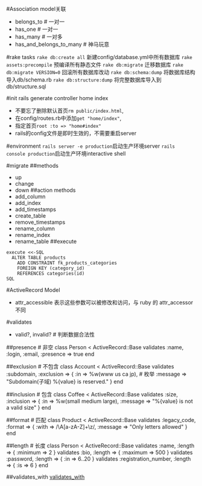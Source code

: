 #Association
model关联

* belongs_to  # 一对一
* has_one  # 一对一
* has_many  # 一对多
* has_and_belongs_to_many  # 神马玩意

#rake tasks
`rake db:create all` 新建config/database.yml中所有数据库
`rake assets:precompile` 预编译所有静态文件
`rake db:migrate` 迁移数据库
`rake db:migrate VERSION=0` 回滚所有数据库改动
`rake db:schema:dump` 将数据库结构导入db/schema.rb
`rake db:structure:dump` 将完整数据库导入到db/structure.sql

#init
rails generate controller home index

* 不要忘了删除默认首页`rm public/index.html`,
* 在config/routes.rb中添加`get "home/index"`,
* 指定首页`root :to => "home#index"`
* rails的config文件是即时生效的，不需要重启server

#environment
`rails server -e production`启动生产环境server
`rails console production`启动生产环境interactive shell

#migrate
##methods
* up
* change
* down
##action methods
* add_column
* add_index
* add_timestamps
* create_table
* remove_timestamps
* rename_column
* rename_index
* rename_table
##execute
```
execute <<-SQL
  ALTER TABLE products
    ADD CONSTRAINT fk_products_categories
    FOREIGN KEY (category_id)
    REFERENCES categories(id)
SQL
```

#ActiveRecord Model
* attr_accessible 表示这些参数可以被修改和访问，与 ruby 的 attr_accessor 不同

#validates
* valid?, invalid?  # 判断数据合法性

##presence  # 非空
class Person < ActiveRecord::Base
  validates :name, :login, :email, :presence => true
end

##exclusion  # 不包含
class Account < ActiveRecord::Base
  validates :subdomain, :exclusion => { :in => %w(www us ca jp),  # 枚举
    :message => "Subdomain(子域) %{value} is reserved." }
end

##inclusion  # 包含
class Coffee < ActiveRecord::Base
  validates :size, :inclusion => { :in => %w(small medium large),
    :message => "%{value} is not a valid size" }
end

##format  # 匹配
class Product < ActiveRecord::Base
  validates :legacy_code, :format => { :with => /\A[a-zA-Z]+\z/,
    :message => "Only letters allowed" }
end

##length  # 长度
class Person < ActiveRecord::Base
  validates :name, :length => { :minimum => 2 }
  validates :bio, :length => { :maximum => 500 }
  validates :password, :length => { :in => 6..20 }
  validates :registration_number, :length => { :is => 6 }
end

##validates_with
[validates_with](http://guides.rubyonrails.org/active_record_validations_callbacks.html#validates_with)
